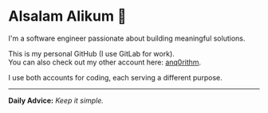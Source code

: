 # Alsalam Alikum 👋

I'm a software engineer passionate about building meaningful solutions.

This is my personal GitHub (I use GitLab for work).  
You can also check out my other account here: [anq0rithm](https://github.com/anq0rithm).

I use both accounts for coding, each serving a different purpose.

---

**Daily Advice:** *Keep it simple.*
